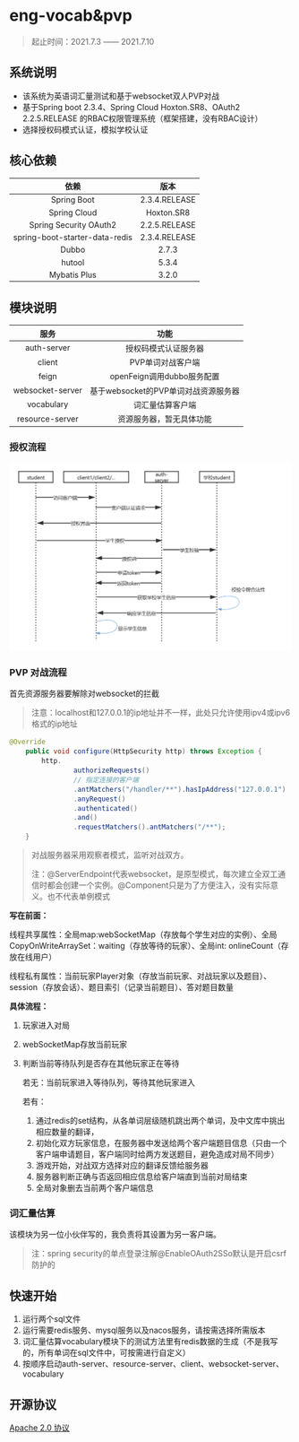# eng-vocab&pvp
> 起止时间：2021.7.3 —— 2021.7.10

## 系统说明

+ 该系统为英语词汇量测试和基于websocket双人PVP对战
+ 基于Spring boot 2.3.4、Spring Cloud Hoxton.SR8、OAuth2 2.2.5.RELEASE 的RBAC权限管理系统（框架搭建，没有RBAC设计）
+ 选择授权码模式认证，模拟学校认证

## 核心依赖

|              依赖              |     版本      |
| :----------------------------: | :-----------: |
|          Spring Boot           | 2.3.4.RELEASE |
|          Spring Cloud          |  Hoxton.SR8   |
|     Spring Security OAuth2     | 2.2.5.RELEASE |
| spring-boot-starter-data-redis | 2.3.4.RELEASE |
|             Dubbo              |     2.7.3     |
|             hutool             |     5.3.4     |
|          Mybatis Plus          |     3.2.0     |



## 模块说明

|       服务       |                 功能                 |
| :--------------: | :----------------------------------: |
|   auth-server    |         授权码模式认证服务器         |
|      client      |          PVP单词对战客户端           |
|      feign       |      openFeign调用dubbo服务配置      |
| websocket-server | 基于websocket的PVP单词对战资源服务器 |
|    vocabulary    |           词汇量估算客户端           |
| resource-server  |       资源服务器，暂无具体功能       |

### 授权流程

![auth](https://github.com/qnnn/eng-vocab-pvp/blob/main/screenshot/auth.png?raw=true)

### PVP 对战流程

首先资源服务器要解除对websocket的拦截

> 注意：localhost和127.0.0.1的ip地址并不一样，此处只允许使用ipv4或ipv6格式的ip地址

```java
@Override
    public void configure(HttpSecurity http) throws Exception {
        http.
                authorizeRequests()
            	// 指定连接的客户端
                .antMatchers("/handler/**").hasIpAddress("127.0.0.1")
                .anyRequest()
                .authenticated()
                .and()
                .requestMatchers().antMatchers("/**");
    }
```

>  对战服务器采用观察者模式，监听对战双方。
>
>  注：@ServerEndpoint代表websocket，是原型模式，每次建立全双工通信时都会创建一个实例。@Component只是为了方便注入，没有实际意义。也不代表单例模式

**写在前面：**

线程共享属性：全局map:webSocketMap（存放每个学生对应的实例）、全局CopyOnWriteArraySet：waiting（存放等待的玩家）、全局int: onlineCount（存放在线用户）

线程私有属性：当前玩家Player对象（存放当前玩家、对战玩家以及题目）、session（存放会话）、题目索引（记录当前题目）、答对题目数量

**具体流程：**

1. 玩家进入对局

2. webSocketMap存放当前玩家

3. 判断当前等待队列是否存在其他玩家正在等待

   若无：当前玩家进入等待队列，等待其他玩家进入

   若有：

   1. 通过redis的set结构，从各单词层级随机跳出两个单词，及中文库中挑出相应数量的翻译，
   2. 初始化双方玩家信息，在服务器中发送给两个客户端题目信息（只由一个客户端申请题目，客户端同时给两方发送题目，避免造成对局不同步）
   3. 游戏开始，对战双方选择对应的翻译反馈给服务器
   4. 服务器判断正确与否返回相应信息给客户端直到当前对局结束
   5. 全局对象删去当前两个客户端信息

   

### 词汇量估算

该模块为另一位小伙伴写的，我负责将其设置为另一客户端。

> 注：spring security的单点登录注解@EnableOAuth2SSo默认是开启csrf防护的



## 快速开始

1. 运行两个sql文件
2. 运行需要redis服务、mysql服务以及nacos服务，请按需选择所需版本
3. 词汇量估算vocabulary模块下的测试方法里有redis数据的生成（不是我写的，所有单词在sql文件中，可按需进行自定义）
4. 按顺序启动auth-server、resource-server、client、websocket-server、vocabulary





## 开源协议

 [Apache 2.0 协议](https://www.apache.org/licenses/LICENSE-2.0.html)

























